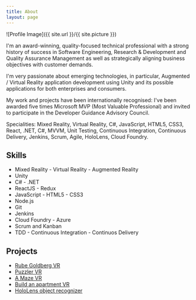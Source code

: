 ```yaml
---
title: About
layout: page
---
```

![Profile Image]({{ site.url }}/{{ site.picture }})

<p>I'm an award-winning, quality-focused technical professional with a strong history of success in Software Engineering, Research & Development and Quality Assurance Management as well as strategically aligning business objectives with customer demands.</p>

<p>I'm very passionate about emerging technologies, in particular, Augmented / Virtual Reality application development using Unity and its possible applications for both enterprises and consumers.</p>

<p>My work and projects have been internationally recognised: I've been awarded five times Microsoft MVP (Most Valuable Professional) and invited to participate in the Developer Guidance Advisory Council.<p>

Specialities: Mixed Reality, Virtual Reality, C#, JavaScript, HTML5, CSS3, React, .NET, C#, MVVM, Unit Testing, Continuous Integration, Continuous Delivery, Jenkins, Scrum, Agile, HoloLens, Cloud Foundry.

<h2>Skills</h2>

<ul class="skill-list">
	<li>Mixed Reality - Virtual Reality - Augmented Reality</li>
	<li>Unity</li>
	<li>C# - .NET</li>
	<li>ReactJS - Redux</li>
	<li>JavaScript - HTML5 - CSS3</li>
	<li>Node.js</li>
	<li>Git</li>
	<li>Jenkins</li>
	<li>Cloud Foundry - Azure</li>
	<li>Scrum and Kanban</li>
	<li>TDD - Continuous Integration - Continuos Delivery</li>
</ul>

<h2>Projects</h2>

<ul>
	<li><a href="https://github.com/davidezordan/RubeGoldberg">Rube Goldberg VR</a></li>
	<li><a href="https://github.com/davidezordan/Puzzler">Puzzler VR</a></li>
	<li><a href="https://github.com/davidezordan/A-Maze">A Maze VR</a></li>
	<li><a href="https://github.com/davidezordan/Build-an-apartment">Build an apartment VR</a></li>
	<li><a href="https://github.com/davidezordan/CognitiveServicesSamples">HoloLens object recognizer</a></li>
</ul>
